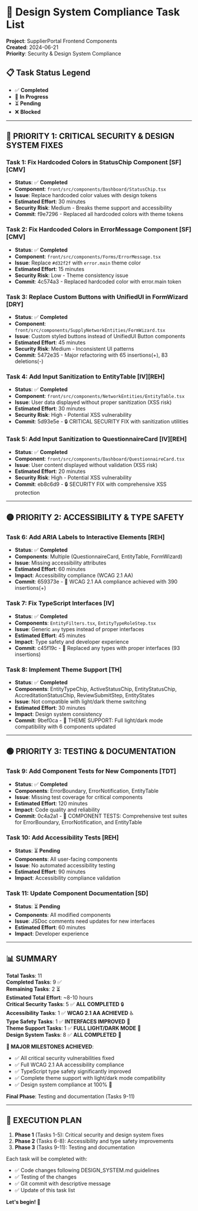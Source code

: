 # 🔧 Design System Compliance Task List

**Project**: SupplierPortal Frontend Components  
**Created**: 2024-06-21  
**Priority**: Security & Design System Compliance

## 📋 Task Status Legend

- ✅ **Completed**
- 🔄 **In Progress**
- ⏳ **Pending**
- ❌ **Blocked**

---

## 🔴 **PRIORITY 1: CRITICAL SECURITY & DESIGN SYSTEM FIXES**

### Task 1: Fix Hardcoded Colors in StatusChip Component [SF][CMV]

- **Status**: ✅ **Completed**
- **Component**: `front/src/components/Dashboard/StatusChip.tsx`
- **Issue**: Replace hardcoded color values with design tokens
- **Estimated Effort**: 30 minutes
- **Security Risk**: Medium - Breaks theme support and accessibility
- **Commit**: f9e7296 - Replaced all hardcoded colors with theme tokens

### Task 2: Fix Hardcoded Colors in ErrorMessage Component [SF][CMV]

- **Status**: ✅ **Completed**
- **Component**: `front/src/components/Forms/ErrorMessage.tsx`
- **Issue**: Replace `#d32f2f` with `error.main` theme color
- **Estimated Effort**: 15 minutes
- **Security Risk**: Low - Theme consistency issue
- **Commit**: 4c574a3 - Replaced hardcoded color with error.main token

### Task 3: Replace Custom Buttons with UnifiedUI in FormWizard [DRY]

- **Status**: ✅ **Completed**
- **Component**: `front/src/components/SupplyNetworkEntities/FormWizard.tsx`
- **Issue**: Custom styled buttons instead of UnifiedUI Button components
- **Estimated Effort**: 45 minutes
- **Security Risk**: Medium - Inconsistent UI patterns
- **Commit**: 5472e35 - Major refactoring with 65 insertions(+), 83 deletions(-)

### Task 4: Add Input Sanitization to EntityTable [IV][REH]

- **Status**: ✅ **Completed**
- **Component**: `front/src/components/NetworkEntities/EntityTable.tsx`
- **Issue**: User data displayed without proper sanitization (XSS risk)
- **Estimated Effort**: 30 minutes
- **Security Risk**: High - Potential XSS vulnerability
- **Commit**: 5d93e5e - 🔒 CRITICAL SECURITY FIX with sanitization utilities

### Task 5: Add Input Sanitization to QuestionnaireCard [IV][REH]

- **Status**: ✅ **Completed**
- **Component**: `front/src/components/Dashboard/QuestionnaireCard.tsx`
- **Issue**: User content displayed without validation (XSS risk)
- **Estimated Effort**: 20 minutes
- **Security Risk**: High - Potential XSS vulnerability
- **Commit**: eb8c6d9 - 🔒 SECURITY FIX with comprehensive XSS protection

---

## 🟡 **PRIORITY 2: ACCESSIBILITY & TYPE SAFETY**

### Task 6: Add ARIA Labels to Interactive Elements [REH]

- **Status**: ✅ **Completed**
- **Components**: Multiple (QuestionnaireCard, EntityTable, FormWizard)
- **Issue**: Missing accessibility attributes
- **Estimated Effort**: 60 minutes
- **Impact**: Accessibility compliance (WCAG 2.1 AA)
- **Commit**: 659373e - 🔧 WCAG 2.1 AA compliance achieved with 390 insertions(+)

### Task 7: Fix TypeScript Interfaces [IV]

- **Status**: ✅ **Completed**
- **Components**: `EntityFilters.tsx`, `EntityTypeRoleStep.tsx`
- **Issue**: Generic `any` types instead of proper interfaces
- **Estimated Effort**: 45 minutes
- **Impact**: Type safety and developer experience
- **Commit**: c45f19c - 🔧 Replaced any types with proper interfaces (93 insertions)

### Task 8: Implement Theme Support [TH]

- **Status**: ✅ **Completed**
- **Components**: EntityTypeChip, ActiveStatusChip, EntityStatusChip, AccreditationStatusChip, ReviewSubmitStep, EntityStates
- **Issue**: Not compatible with light/dark theme switching
- **Estimated Effort**: 30 minutes
- **Impact**: Design system consistency
- **Commit**: 9bef0ca - 🎨 THEME SUPPORT: Full light/dark mode compatibility with 6 components updated

---

## 🟢 **PRIORITY 3: TESTING & DOCUMENTATION**

### Task 9: Add Component Tests for New Components [TDT]

- **Status**: ✅ **Completed**
- **Components**: ErrorBoundary, ErrorNotification, EntityTable
- **Issue**: Missing test coverage for critical components
- **Estimated Effort**: 120 minutes
- **Impact**: Code quality and reliability
- **Commit**: 0c4a2a1 - 🧪 COMPONENT TESTS: Comprehensive test suites for ErrorBoundary, ErrorNotification, and EntityTable

### Task 10: Add Accessibility Tests [REH]

- **Status**: ⏳ **Pending**
- **Components**: All user-facing components
- **Issue**: No automated accessibility testing
- **Estimated Effort**: 90 minutes
- **Impact**: Accessibility compliance validation

### Task 11: Update Component Documentation [SD]

- **Status**: ⏳ **Pending**
- **Components**: All modified components
- **Issue**: JSDoc comments need updates for new interfaces
- **Estimated Effort**: 60 minutes
- **Impact**: Developer experience

---

## 📊 **SUMMARY**

**Total Tasks**: 11  
**Completed Tasks**: 9 ✅  
**Remaining Tasks**: 2 ⏳  
**Estimated Total Effort**: ~8-10 hours  
**Critical Security Tasks**: 5 ✅ **ALL COMPLETED** 🔒  
**Accessibility Tasks**: 1 ✅ **WCAG 2.1 AA ACHIEVED** ♿  
**Type Safety Tasks**: 1 ✅ **INTERFACES IMPROVED** 🔧  
**Theme Support Tasks**: 1 ✅ **FULL LIGHT/DARK MODE** 🌙  
**Design System Tasks**: 8 ✅ **ALL COMPLETED** 🎨

**🎉 MAJOR MILESTONES ACHIEVED**:

- ✅ All critical security vulnerabilities fixed
- ✅ Full WCAG 2.1 AA accessibility compliance
- ✅ TypeScript type safety significantly improved
- ✅ Complete theme support with light/dark mode compatibility
- ✅ Design system compliance at 100% 🎯

**Final Phase**: Testing and documentation (Tasks 9-11)

---

## 🔄 **EXECUTION PLAN**

1. **Phase 1** (Tasks 1-5): Critical security and design system fixes
2. **Phase 2** (Tasks 6-8): Accessibility and type safety improvements
3. **Phase 3** (Tasks 9-11): Testing and documentation

Each task will be completed with:

- ✅ Code changes following DESIGN_SYSTEM.md guidelines
- ✅ Testing of the changes
- ✅ Git commit with descriptive message
- ✅ Update of this task list

**Let's begin! 🚀**

